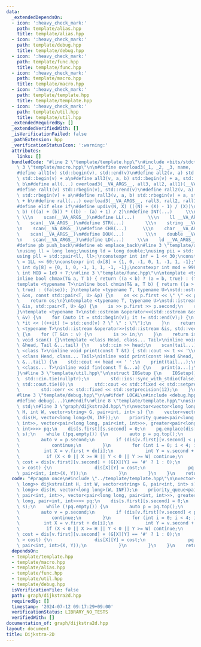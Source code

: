 ```yaml
---
data:
  _extendedDependsOn:
  - icon: ':heavy_check_mark:'
    path: template/alias.hpp
    title: template/alias.hpp
  - icon: ':heavy_check_mark:'
    path: template/debug.hpp
    title: template/debug.hpp
  - icon: ':heavy_check_mark:'
    path: template/func.hpp
    title: template/func.hpp
  - icon: ':heavy_check_mark:'
    path: template/macro.hpp
    title: template/macro.hpp
  - icon: ':heavy_check_mark:'
    path: template/template.hpp
    title: template/template.hpp
  - icon: ':heavy_check_mark:'
    path: template/util.hpp
    title: template/util.hpp
  _extendedRequiredBy: []
  _extendedVerifiedWith: []
  _isVerificationFailed: false
  _pathExtension: hpp
  _verificationStatusIcon: ':warning:'
  attributes:
    links: []
  bundledCode: "#line 2 \"template/template.hpp\"\n#include <bits/stdc++.h>\n#line\
    \ 3 \"template/macro.hpp\"\n\n#define overload3(_1, _2, _3, name, ...) name\n\
    #define all1(v) std::begin(v), std::end(v)\n#define all2(v, a) std::begin(v),\
    \ std::begin(v) + a\n#define all3(v, a, b) std::begin(v) + a, std::begin(v) +\
    \ b\n#define all(...) overload3(__VA_ARGS__, all3, all2, all1)(__VA_ARGS__)\n\
    #define rall1(v) std::rbegin(v), std::rend(v)\n#define rall2(v, a) std::rbegin(v),\
    \ std::rbegin(v) + a\n#define rall3(v, a, b) std::rbegin(v) + a, std::rbegin(v)\
    \ + b\n#define rall(...) overload3(__VA_ARGS__, rall3, rall2, rall1)(__VA_ARGS__)\n\
    #define elif else if\n#define updiv(N, X) (((N) + (X) - 1) / (X))\n#define sigma(a,\
    \ b) (((a) + (b)) * ((b) - (a) + 1) / 2)\n#define INT(...)     \\\n    int __VA_ARGS__;\
    \ \\\n    scan(__VA_ARGS__)\n#define LL(...)     \\\n    ll __VA_ARGS__; \\\n\
    \    scan(__VA_ARGS__)\n#define STR(...)        \\\n    string __VA_ARGS__; \\\
    \n    scan(__VA_ARGS__)\n#define CHR(...)      \\\n    char __VA_ARGS__; \\\n\
    \    scan(__VA_ARGS__)\n#define DOU(...)        \\\n    double __VA_ARGS__; \\\
    \n    scan(__VA_ARGS__)\n#define LD(...)     \\\n    ld __VA_ARGS__; \\\n    scan(__VA_ARGS__)\n\
    #define pb push_back\n#define eb emplace_back\n#line 3 \"template/alias.hpp\"\n\
    \nusing ll = long long;\nusing ld = long double;\nusing pii = std::pair<int, int>;\n\
    using pll = std::pair<ll, ll>;\nconstexpr int inf = 1 << 30;\nconstexpr ll INF\
    \ = 1LL << 60;\nconstexpr int dx[8] = {1, 0, -1, 0, 1, -1, 1, -1};\nconstexpr\
    \ int dy[8] = {0, 1, 0, -1, 1, 1, -1, -1};\nconstexpr int mod = 998244353;\nconstexpr\
    \ int MOD = 1e9 + 7;\n#line 3 \"template/func.hpp\"\n\ntemplate <typename T>\n\
    inline bool chmax(T& a, T b) { return ((a < b) ? (a = b, true) : (false)); }\n\
    template <typename T>\ninline bool chmin(T& a, T b) { return ((a > b) ? (a = b,\
    \ true) : (false)); }\ntemplate <typename T, typename U>\nstd::ostream &operator<<(std::ostream\
    \ &os, const std::pair<T, U> &p) {\n    os << p.first << \" \" << p.second;\n\
    \    return os;\n}\ntemplate <typename T, typename U>\nstd::istream &operator>>(std::istream\
    \ &is, std::pair<T, U> &p) {\n    is >> p.first >> p.second;\n    return is;\n\
    }\ntemplate <typename T>\nstd::ostream &operator<<(std::ostream &os, const std::vector<T>\
    \ &v) {\n    for (auto it = std::begin(v); it != std::end(v);) {\n        os <<\
    \ *it << ((++it) != std::end(v) ? \" \" : \"\");\n    }\n    return os;\n}\ntemplate\
    \ <typename T>\nstd::istream &operator>>(std::istream &is, std::vector<T> &v)\
    \ {\n    for (T &in : v) {\n        is >> in;\n    }\n    return is;\n}\ninline\
    \ void scan() {}\ntemplate <class Head, class... Tail>\ninline void scan(Head\
    \ &head, Tail &...tail) {\n    std::cin >> head;\n    scan(tail...);\n}\ntemplate\
    \ <class T>\ninline void print(const T &t) { std::cout << t << '\\n'; }\ntemplate\
    \ <class Head, class... Tail>\ninline void print(const Head &head, const Tail\
    \ &...tail) {\n    std::cout << head << ' ';\n    print(tail...);\n}\ntemplate\
    \ <class... T>\ninline void fin(const T &...a) {\n    print(a...);\n    exit(0);\n\
    }\n#line 3 \"template/util.hpp\"\n\nstruct IOSetup {\n    IOSetup() {\n      \
    \  std::cin.tie(nullptr);\n        std::ios::sync_with_stdio(false);\n       \
    \ std::cout.tie(0);\n        std::cout << std::fixed << std::setprecision(12);\n\
    \        std::cerr << std::fixed << std::setprecision(12);\n    }\n} IOSetup;\n\
    #line 3 \"template/debug.hpp\"\n\n#ifdef LOCAL\n#include <debug.hpp>\n#else\n\
    #define debug(...)\n#endif\n#line 8 \"template/template.hpp\"\nusing namespace\
    \ std;\n#line 3 \"graph/dijkstra2d.hpp\"\n\nvector<vector<long long>> dijkstra(int\
    \ H, int W, vector<string> G, pair<int, int> s) {\n    vector<vector<long long>>\
    \ dis(H, vector<long long>(W, INF));\n    priority_queue<pair<long long, pair<int,\
    \ int>>, vector<pair<long long, pair<int, int>>>, greater<pair<long long, pair<int,\
    \ int>>>> pq;\n    dis[s.first][s.second] = 0;\n    pq.emplace(dis[s.first][s.second],\
    \ s);\n    while (!pq.empty()) {\n        auto p = pq.top();\n        pq.pop();\n\
    \        auto v = p.second;\n        if (dis[v.first][v.second] < p.first) {\n\
    \            continue;\n        }\n        for (int i = 0; i < 4; i++) {\n   \
    \         int X = v.first + dx[i];\n            int Y = v.second + dy[i];\n  \
    \          if (X < 0 || X >= H || Y < 0 || Y >= W) continue;\n            int\
    \ cost = dis[v.first][v.second] + (G[X][Y] == '#' ? 1 : 0);\n            if (dis[X][Y]\
    \ > cost) {\n                dis[X][Y] = cost;\n                pq.emplace(dis[X][Y],\
    \ pair<int, int>(X, Y));\n            }\n        }\n    }\n    return dis;\n}\n"
  code: "#pragma once\n#include \"../template/template.hpp\"\n\nvector<vector<long\
    \ long>> dijkstra(int H, int W, vector<string> G, pair<int, int> s) {\n    vector<vector<long\
    \ long>> dis(H, vector<long long>(W, INF));\n    priority_queue<pair<long long,\
    \ pair<int, int>>, vector<pair<long long, pair<int, int>>>, greater<pair<long\
    \ long, pair<int, int>>>> pq;\n    dis[s.first][s.second] = 0;\n    pq.emplace(dis[s.first][s.second],\
    \ s);\n    while (!pq.empty()) {\n        auto p = pq.top();\n        pq.pop();\n\
    \        auto v = p.second;\n        if (dis[v.first][v.second] < p.first) {\n\
    \            continue;\n        }\n        for (int i = 0; i < 4; i++) {\n   \
    \         int X = v.first + dx[i];\n            int Y = v.second + dy[i];\n  \
    \          if (X < 0 || X >= H || Y < 0 || Y >= W) continue;\n            int\
    \ cost = dis[v.first][v.second] + (G[X][Y] == '#' ? 1 : 0);\n            if (dis[X][Y]\
    \ > cost) {\n                dis[X][Y] = cost;\n                pq.emplace(dis[X][Y],\
    \ pair<int, int>(X, Y));\n            }\n        }\n    }\n    return dis;\n}"
  dependsOn:
  - template/template.hpp
  - template/macro.hpp
  - template/alias.hpp
  - template/func.hpp
  - template/util.hpp
  - template/debug.hpp
  isVerificationFile: false
  path: graph/dijkstra2d.hpp
  requiredBy: []
  timestamp: '2024-07-12 09:17:29+09:00'
  verificationStatus: LIBRARY_NO_TESTS
  verifiedWith: []
documentation_of: graph/dijkstra2d.hpp
layout: document
title: Dijkstra-2D
---
```

